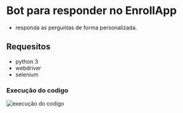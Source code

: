 # Bot para responder no EnrollApp
 - responda as perguntas de forma personalizada.
## Requesitos
- python 3
- webdriver
- selenium

### Execução do codigo
![execução do codigo]()
